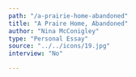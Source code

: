 ```yaml
---
path: "/a-prairie-home-abandoned"
title: "A Praire Home, Abandoned"
author: "Nina McConigley"
type: "Personal Essay"
source: "../../icons/19.jpg"
interview: "No"

---
```



